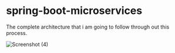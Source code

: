 # spring-boot-microservices

The complete architecture that i am going to follow through out this process.

![Screenshot (4)](https://user-images.githubusercontent.com/67635598/222085188-2927a053-1eb4-416a-bb58-42985f076e4c.png)

